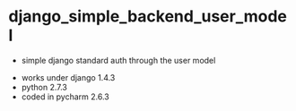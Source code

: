 django_simple_backend_user_model
================================

 - simple django standard auth through the user model

 * works under django 1.4.3
 * python 2.7.3
 * coded in pycharm 2.6.3
